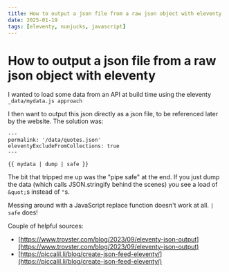 ```yaml
---
title: How to output a json file from a raw json object with eleventy
date: 2025-01-19
tags: [eleventy, nunjucks, javascript]
---
```

# How to output a json file from a raw json object with eleventy

I wanted to load some data from an API at build time using the eleventy `_data/mydata.js approach`

I then want to output this json directly as a json file, to be referenced later by the website. The solution was:


```
---
permalink: '/data/quotes.json'
eleventyExcludeFromCollections: true
---

{{ mydata | dump | safe }}
```

The bit that tripped me up was the "pipe safe" at the end. If you just dump the data (which calls JSON.stringify behind the scenes) you see a load of `&quot;`s instead of `"`s.

Messing around with a JavaScript replace function doesn't work at all. `| safe` does!

Couple of helpful sources:
- [https://www.trovster.com/blog/2023/09/eleventy-json-output](https://www.trovster.com/blog/2023/09/eleventy-json-output)
- [https://piccalil.li/blog/create-json-feed-eleventy/](https://piccalil.li/blog/create-json-feed-eleventy/)
